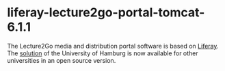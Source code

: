 liferay-lecture2go-portal-tomcat-6.1.1
===========================

The Lecture2Go media and distribution portal software is based on <a href="http://liferay.com" target="_blank">Liferay</a>. 
The <a href="http://lecture2go.uni-hamburg.de" target="_blank">solution</a> of the University of Hamburg is now available for other universities in an open source version.
